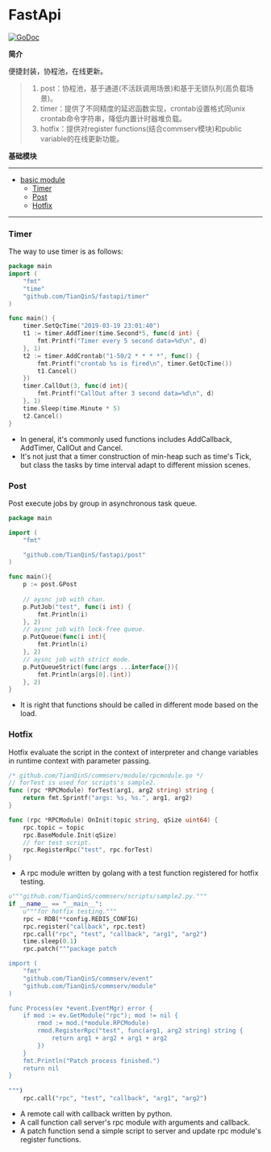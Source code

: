 # FastApi
[![GoDoc](https://godoc.org/github.com/TianQinS/fastapi?status.svg)](https://godoc.org/github.com/TianQinS/fastapi)

**简介**

便捷封装，协程池，在线更新。
>1. post：协程池，基于通道(不活跃调用场景)和基于无锁队列(高负载场景)。
>2. timer：提供了不同精度的延迟函数实现，crontab设置格式同unix crontab命令字符串，降低内置计时器堆负载。
>3. hotfix：提供对register functions(结合commserv模块)和public variable的在线更新功能。


**基础模块**

---------------------------------------
  * [basic module](#fastapi)
	* [Timer](#timer)
	* [Post](#post)
	* [Hotfix](#hotfix)
---------------------------------------

### Timer

The way to use timer is as follows:

```go
package main
import (
	"fmt"
	"time"
	"github.com/TianQinS/fastapi/timer"
)

func main() {
	timer.SetQcTime("2019-03-19 23:01:40")
	t1 := timer.AddTimer(time.Second*5, func(d int) {
		fmt.Printf("Timer every 5 second data=%d\n", d)
	}, 1)
	t2 := timer.AddCrontab("1-50/2 * * * *", func() {
		fmt.Printf("crontab %s is fired\n", timer.GetQcTime())
		t1.Cancel()
	})
	timer.CallOut(3, func(d int){
		fmt.Printf("CallOut after 3 second data=%d\n", d)
	}, 1)
	time.Sleep(time.Minute * 5)
	t2.Cancel()
}
```

- In general, it's commonly used functions includes AddCallback, AddTimer, CallOut and Cancel.
- It's not just that a timer construction of min-heap such as time's Tick, but class the tasks by time interval adapt to different mission scenes. 

### Post

Post execute jobs by group in asynchronous task queue.

```go
package main

import (
	"fmt"

	"github.com/TianQinS/fastapi/post"
)

func main(){
	p := post.GPost
	
	// aysnc job with chan.
	p.PutJob("test", func(i int) {
		fmt.Println(i)
	}, 2)
	// aysnc job with lock-free queue.
	p.PutQueue(func(i int){
		fmt.Println(i)
	}, 2)
	// aysnc job with strict mode.
	p.PutQueueStrict(func(args ...interface{}){
		fmt.Println(args[0].(int))
	}, 2)
}
```

- It is right that functions should be called in different mode based on the load.

### Hotfix

Hotfix evaluate the script in the context of interpreter and change variables in runtime context with parameter passing.

```go
/* github.com/TianQinS/commserv/module/rpcmodule.go */
// forTest is used for scripts's sample2.
func (rpc *RPCModule) forTest(arg1, arg2 string) string {
	return fmt.Sprintf("args: %s, %s.", arg1, arg2)
}

func (rpc *RPCModule) OnInit(topic string, qSize uint64) {
	rpc.topic = topic
	rpc.BaseModule.Init(qSize)
	// for test script.
	rpc.RegisterRpc("test", rpc.forTest)
}
```
- A rpc module written by golang with a test function registered for hotfix testing.

```python
u"""github.com/TianQinS/commserv/scripts/sample2.py."""
if __name__ == "__main__":
	u"""for hotfix testing."""
	rpc = RDB(**config.REDIS_CONFIG)
	rpc.register("callback", rpc.test)
	rpc.call("rpc", "test", "callback", "arg1", "arg2")
	time.sleep(0.1)
	rpc.patch("""package patch

import (
	"fmt"
	"github.com/TianQinS/commserv/event"
	"github.com/TianQinS/commserv/module"
)

func Process(ev *event.EventMgr) error {
	if mod := ev.GetModule("rpc"); mod != nil {
		rmod := mod.(*module.RPCModule)
		rmod.RegisterRpc("test", func(arg1, arg2 string) string {
			return arg1 + arg2 + arg1 + arg2
		})
	}
	fmt.Println("Patch process finished.")
	return nil
}
	
""")
	rpc.call("rpc", "test", "callback", "arg1", "arg2")
```

- A remote call with callback written by python.
- A call function call server's rpc module with arguments and callback. 
- A patch function send a simple script to server and update rpc module's register functions.
